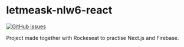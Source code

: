 # letmeask-nlw6-react

[![GitHub issues](https://img.shields.io/github/issues/SlyCooper-n/letmeask-nlw6-react?style=flat-square)](https://github.com/SlyCooper-n/letmeask-nlw6-react/issues)

Project made together with Rockeseat to practise Next.js and Firebase.

